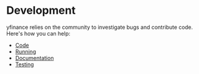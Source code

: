 # Development

yfinance relies on the community to investigate bugs and contribute
code. Here's how you can help:

- [Code](code.md)
- [Running](running.md)
- [Documentation](documentation.md)
- [Testing](testing.md)

